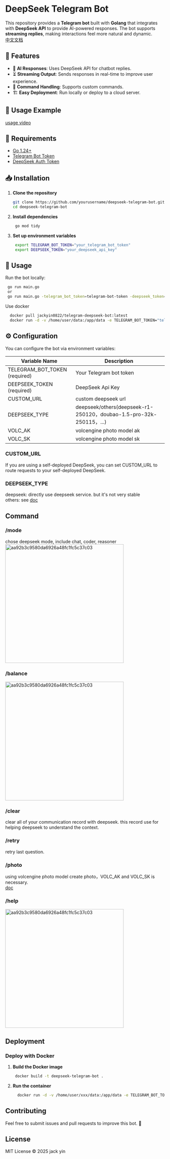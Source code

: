 # DeepSeek Telegram Bot

This repository provides a **Telegram bot** built with **Golang** that integrates with **DeepSeek API** to provide AI-powered responses. The bot supports **streaming replies**, making interactions feel more natural and dynamic.      
[中文文档](https://github.com/yincongcyincong/telegram-deepseek-bot/blob/main/Readme_ZH.md)

## 🚀 Features
- 🤖 **AI Responses**: Uses DeepSeek API for chatbot replies.
- ⏳ **Streaming Output**: Sends responses in real-time to improve user experience.
- 🎯 **Command Handling**: Supports custom commands.
- 🏗 **Easy Deployment**: Run locally or deploy to a cloud server.

## 🤖 Usage Example
[usage video](https://github.com/yincongcyincong/telegram-deepseek-bot/wiki/Usage-Video)


## 📌 Requirements
- [Go 1.24+](https://go.dev/dl/)
- [Telegram Bot Token](https://core.telegram.org/bots/tutorial#obtain-your-bot-token)
- [DeepSeek Auth Token](https://api-docs.deepseek.com/zh-cn/)

## 📥 Installation
1. **Clone the repository**
   ```sh
   git clone https://github.com/yourusername/deepseek-telegram-bot.git
   cd deepseek-telegram-bot
    ```
2. **Install dependencies**
   ```sh
    go mod tidy
    ```

3. **Set up environment variables**
   ```sh
    export TELEGRAM_BOT_TOKEN="your_telegram_bot_token"
    export DEEPSEEK_TOKEN="your_deepseek_api_key"
    ```

## 🚀 Usage
Run the bot locally:
   ```sh
    go run main.go
    or
    go run main.go -telegram_bot_token=telegram-bot-token -deepseek_token=deepseek-auth-token
   ```
Use docker
   ```sh
     docker pull jackyin0822/telegram-deepseek-bot:latest
     docker run -d -v /home/user/data:/app/data -e TELEGRAM_BOT_TOKEN="telegram-bot-token" -e DEEPSEEK_TOKEN="deepseek-auth-token" --name my-telegram-bot  jackyin0822/telegram-deepseek-bot:latest
   ```

## ⚙️ Configuration
You can configure the bot via environment variables:

| Variable Name                  | 	Description                                                      |
|--------------------------------|-------------------------------------------------------------------|
| TELEGRAM_BOT_TOKEN (required)	 | Your Telegram bot token                                           |
| DEEPSEEK_TOKEN	  (required)    | DeepSeek Api Key                                                  |
| CUSTOM_URL	                    | custom deepseek url                                               |
| DEEPSEEK_TYPE	                 | deepseek/others(deepseek-r1-250120，doubao-1.5-pro-32k-250115，...) |
| VOLC_AK	                       | volcengine photo model ak                                         |
| VOLC_SK	                       | volcengine photo model sk                                         |

### CUSTOM_URL
If you are using a self-deployed DeepSeek, you can set CUSTOM_URL to route requests to your self-deployed DeepSeek.

### DEEPSEEK_TYPE
deepseek: directly use deepseek service. but it's not very stable    
others: see [doc](https://www.volcengine.com/docs/82379/1463946)     

## Command 

### /mode
chose deepseek mode, include chat, coder, reasoner      
<img width="374" alt="aa92b3c9580da6926a48fc1fc5c37c03" src="https://github.com/user-attachments/assets/55ac3101-92d2-490d-8ee0-31a5b297e56e" />

### /balance
<img width="374" alt="aa92b3c9580da6926a48fc1fc5c37c03" src="https://github.com/user-attachments/assets/23048b44-a3af-457f-b6ce-3678b6776410" />

### /clear
clear all of your communication record with deepseek. this record use for helping deepseek to understand the context.

### /retry
retry last question.

### /photo
using volcengine photo model create photo，VOLC_AK and VOLC_SK is necessary.      
[doc](https://www.volcengine.com/docs/6444/1340578)

### /help
<img width="374" alt="aa92b3c9580da6926a48fc1fc5c37c03" src="https://github.com/user-attachments/assets/869e0207-388b-49ca-b26a-378f71d58818" />


## Deployment
### Deploy with Docker
1. **Build the Docker image**
   ```sh
    docker build -t deepseek-telegram-bot .
   ```
   
2. **Run the container**
   ```sh
     docker run -d -v /home/user/xxx/data:/app/data -e TELEGRAM_BOT_TOKEN="telegram-bot-token" -e DEEPSEEK_TOKEN="deepseek-auth-token" --name my-telegram-bot telegram-deepseek-bot 
   ```

## Contributing
Feel free to submit issues and pull requests to improve this bot. 🚀

## License
MIT License © 2025 jack yin
